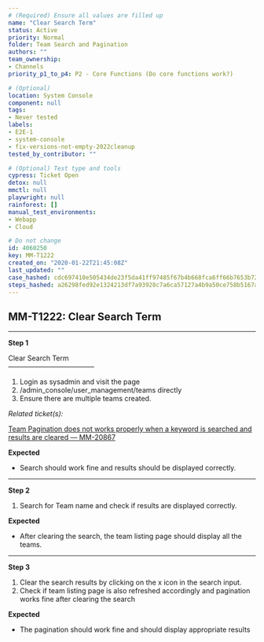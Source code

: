 ```yaml
---
# (Required) Ensure all values are filled up
name: "Clear Search Term"
status: Active
priority: Normal
folder: Team Search and Pagination
authors: ""
team_ownership:
- Channels
priority_p1_to_p4: P2 - Core Functions (Do core functions work?)

# (Optional)
location: System Console
component: null
tags:
- Never tested
labels:
- E2E-1
- system-console
- fix-versions-not-empty-2022cleanup
tested_by_contributor: ""

# (Optional) Test type and tools
cypress: Ticket Open
detox: null
mmctl: null
playwright: null
rainforest: []
manual_test_environments:
- Webapp
- Cloud

# Do not change
id: 4060250
key: MM-T1222
created_on: "2020-01-22T21:45:08Z"
last_updated: ""
case_hashed: cdc697410e505434de23f5da41ff97485f67b4b668fca6ff66b7653b72cca45795680cf347d2242ce93db1fde762f395
steps_hashed: a26298fed92e1324213df7a93928c7a6ca57127a4b9a50ce758b5167aae4d7b6d7b1f2f704189135daa4930f1b114f48
---
```


<!-- (Auto-generated) Based on frontmatter's "key" and "name" -->

## MM-T1222: Clear Search Term

---

**Step 1**

Clear Search Term\
–––––––––––––––––––––––––

1. Login as sysadmin and visit the page
2. /admin\_console/user\_management/teams directly
3. Ensure there are multiple teams created.

_Related ticket(s):_

[Team Pagination does not works properly when a keyword is searched and results are cleared — MM-20867](https://mattermost.atlassian.net/browse/MM-20867)

**Expected**

- Search should work fine and results should be displayed correctly.

---

**Step 2**

1. Search for Team name and check if results are displayed correctly.

**Expected**

- After clearing the search, the team listing page should display all the teams.

---

**Step 3**

1. Clear the search results by clicking on the x icon in the search input.
2. Check if team listing page is also refreshed accordingly and pagination works fine after clearing the search

**Expected**

- The pagination should work fine and should display appropriate results
